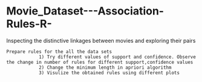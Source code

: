 # Movie_Dataset---Association-Rules-R-
Inspecting the distinctive linkages between movies and exploring their pairs
    
    Prepare rules for the all the data sets 
                1) Try different values of support and confidence. Observe the change in number of rules for different support,confidence values
                2) Change the minimum length in apriori algorithm
                3) Visulize the obtained rules using different plots 
